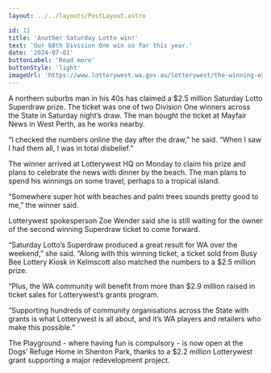 ```yaml
---
layout: ../../layouts/PostLayout.astro

id: 11
title: 'Another Saturday Lotto win!'
text: 'Our 68th Division One win so far this year.'
date: '2024-07-01'
buttonLabel: 'Read more'
buttonStyle: 'light'
imageUrl: 'https://www.lotterywest.wa.gov.au/lotterywest/the-winning-experience/another-saturday-lotto-win/@@images/1ab04a16-83b3-4379-8a20-eb395a0cdf43.jpeg'
---
```


A northern suburbs man in his 40s has claimed a $2.5 million Saturday Lotto Superdraw prize. The ticket was one of two Division One winners across the State in Saturday night’s draw. The man bought the ticket at Mayfair News in West Perth, as he works nearby.

“I checked the numbers online the day after the draw,” he said. “When I saw I had them all, I was in total disbelief.”

The winner arrived at Lotterywest HQ on Monday to claim his prize and plans to celebrate the news with dinner by the beach. The man plans to spend his winnings on some travel, perhaps to a tropical island.

“Somewhere super hot with beaches and palm trees sounds pretty good to me,” the winner said.

Lotterywest spokesperson Zoe Wender said she is still waiting for the owner of the second winning Superdraw ticket to come forward.

“Saturday Lotto’s Superdraw produced a great result for WA over the weekend,” she said. “Along with this winning ticket, a ticket sold from Busy Bee Lottery Kiosk in Kelmscott also matched the numbers to a $2.5 million prize.

“Plus, the WA community will benefit from more than $2.9 million raised in ticket sales for Lotterywest’s grants program.

“Supporting hundreds of community organisations across the State with grants is what Lotterywest is all about, and it’s WA players and retailers who make this possible.”

The Playground - where having fun is compulsory - is now open at the Dogs’ Refuge Home in Shenton Park, thanks to a $2.2 million Lotterywest grant supporting a major redevelopment project.
